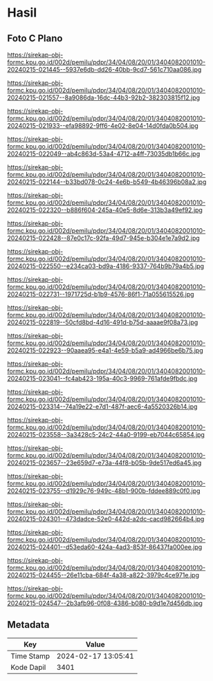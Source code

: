 # Hasil

## Foto C Plano

https://sirekap-obj-formc.kpu.go.id/002d/pemilu/pdpr/34/04/08/20/01/3404082001010-20240215-021445--5937e6db-dd26-40bb-9cd7-561c710aa086.jpg

https://sirekap-obj-formc.kpu.go.id/002d/pemilu/pdpr/34/04/08/20/01/3404082001010-20240215-021557--8a9086da-16dc-44b3-92b2-382303815f12.jpg

https://sirekap-obj-formc.kpu.go.id/002d/pemilu/pdpr/34/04/08/20/01/3404082001010-20240215-021933--efa98892-9ff6-4e02-8e04-14d0fda0b504.jpg

https://sirekap-obj-formc.kpu.go.id/002d/pemilu/pdpr/34/04/08/20/01/3404082001010-20240215-022049--ab4c863d-53a4-4712-a4ff-73035db1b66c.jpg

https://sirekap-obj-formc.kpu.go.id/002d/pemilu/pdpr/34/04/08/20/01/3404082001010-20240215-022144--b33bd078-0c24-4e6b-b549-4b46396b08a2.jpg

https://sirekap-obj-formc.kpu.go.id/002d/pemilu/pdpr/34/04/08/20/01/3404082001010-20240215-022320--b886f604-245a-40e5-8d6e-313b3a49ef92.jpg

https://sirekap-obj-formc.kpu.go.id/002d/pemilu/pdpr/34/04/08/20/01/3404082001010-20240215-022428--87e0c17c-92fa-49d7-945e-b304e1e7a9d2.jpg

https://sirekap-obj-formc.kpu.go.id/002d/pemilu/pdpr/34/04/08/20/01/3404082001010-20240215-022550--e234ca03-bd9a-4186-9337-764b9b79a4b5.jpg

https://sirekap-obj-formc.kpu.go.id/002d/pemilu/pdpr/34/04/08/20/01/3404082001010-20240215-022731--1971725d-b1b9-4576-86f1-71a055615526.jpg

https://sirekap-obj-formc.kpu.go.id/002d/pemilu/pdpr/34/04/08/20/01/3404082001010-20240215-022819--50cfd8bd-4d16-491d-b75d-aaaae9f08a73.jpg

https://sirekap-obj-formc.kpu.go.id/002d/pemilu/pdpr/34/04/08/20/01/3404082001010-20240215-022923--90aaea95-e4a1-4e59-b5a9-ad4966be6b75.jpg

https://sirekap-obj-formc.kpu.go.id/002d/pemilu/pdpr/34/04/08/20/01/3404082001010-20240215-023041--fc4ab423-195a-40c3-9969-761afde9fbdc.jpg

https://sirekap-obj-formc.kpu.go.id/002d/pemilu/pdpr/34/04/08/20/01/3404082001010-20240215-023314--74a19e22-e7d1-487f-aec6-4a5520326b14.jpg

https://sirekap-obj-formc.kpu.go.id/002d/pemilu/pdpr/34/04/08/20/01/3404082001010-20240215-023558--3a3428c5-24c2-44a0-9199-eb7044c65854.jpg

https://sirekap-obj-formc.kpu.go.id/002d/pemilu/pdpr/34/04/08/20/01/3404082001010-20240215-023657--23e659d7-e73a-44f8-b05b-9de517ed6a45.jpg

https://sirekap-obj-formc.kpu.go.id/002d/pemilu/pdpr/34/04/08/20/01/3404082001010-20240215-023755--d1929c76-949c-48b1-900b-fddee889c0f0.jpg

https://sirekap-obj-formc.kpu.go.id/002d/pemilu/pdpr/34/04/08/20/01/3404082001010-20240215-024301--473dadce-52e0-442d-a2dc-cacd982664b4.jpg

https://sirekap-obj-formc.kpu.go.id/002d/pemilu/pdpr/34/04/08/20/01/3404082001010-20240215-024401--d53eda60-424a-4ad3-853f-86437fa000ee.jpg

https://sirekap-obj-formc.kpu.go.id/002d/pemilu/pdpr/34/04/08/20/01/3404082001010-20240215-024455--26e11cba-684f-4a38-a822-3979c4ce971e.jpg

https://sirekap-obj-formc.kpu.go.id/002d/pemilu/pdpr/34/04/08/20/01/3404082001010-20240215-024547--2b3afb96-0f08-4386-b080-b9d1e7d456db.jpg


## Metadata

| Key        | Value               |
| ---------- | ------------------- |
| Time Stamp | 2024-02-17 13:05:41 |
| Kode Dapil | 3401                |



